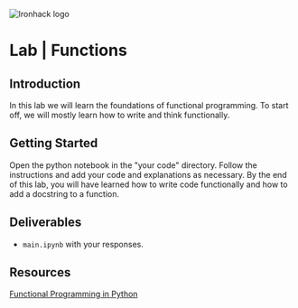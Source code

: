 ![Ironhack logo](https://i.imgur.com/1QgrNNw.png)

# Lab | Functions

## Introduction

In this lab we will learn the foundations of functional programming. To start off, we will mostly learn how to write and think functionally. 

## Getting Started

Open the python notebook in the "your code" directory. Follow the instructions and add your code and explanations as necessary. By the end of this lab, you will have learned how to write code functionally and how to add a docstring to a function.

## Deliverables

- `main.ipynb` with your responses.

## Resources

[Functional Programming in Python](https://docs.python.org/2/howto/functional.html)